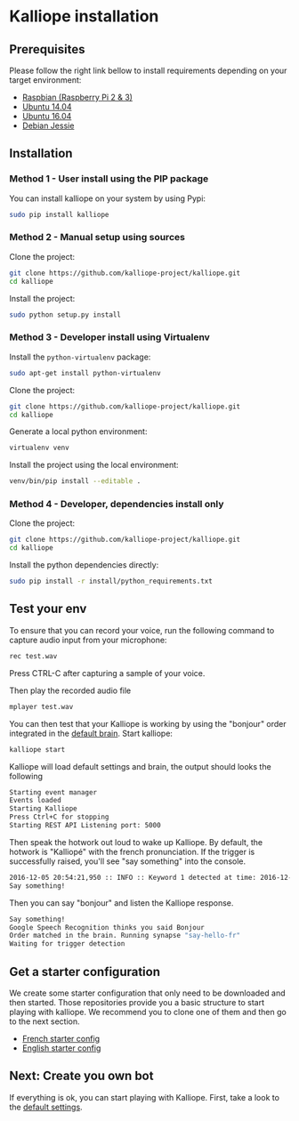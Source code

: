 # Kalliope installation

## Prerequisites

Please follow the right link bellow to install requirements depending on your target environment:
- [Raspbian (Raspberry Pi 2 & 3)](installation/raspbian_jessie.md)
- [Ubuntu 14.04](installation/ubuntu_14.04.md)
- [Ubuntu 16.04](installation/ubuntu_16.04.md)
- [Debian Jessie](installation/debian_jessie.md)

## Installation

### Method 1 - User install using the PIP package

You can install kalliope on your system by using Pypi:
```bash
sudo pip install kalliope
```

### Method 2 - Manual setup using sources

Clone the project:
```bash
git clone https://github.com/kalliope-project/kalliope.git
cd kalliope
```

Install the project:
```bash
sudo python setup.py install
```

### Method 3 - Developer install using Virtualenv

Install the `python-virtualenv` package:
```bash
sudo apt-get install python-virtualenv
```

Clone the project:
```bash
git clone https://github.com/kalliope-project/kalliope.git
cd kalliope
```

Generate a local python environment:
```bash
virtualenv venv
```

Install the project using the local environment:
```bash
venv/bin/pip install --editable .
```

### Method 4 - Developer, dependencies install only

Clone the project:
```bash
git clone https://github.com/kalliope-project/kalliope.git
cd kalliope
```

Install the python dependencies directly:
```bash
sudo pip install -r install/python_requirements.txt
```

## Test your env

To ensure that you can record your voice, run the following command to capture audio input from your microphone:
```bash
rec test.wav
```

Press CTRL-C after capturing a sample of your voice.

Then play the recorded audio file
```bash
mplayer test.wav
```

You can then test that your Kalliope is working by using the "bonjour" order integrated in the [default brain](../kalliope/brain.yml).
Start kalliope:
```bash
kalliope start
```

Kalliope will load default settings and brain, the output should looks the following
```bash
Starting event manager
Events loaded
Starting Kalliope
Press Ctrl+C for stopping
Starting REST API Listening port: 5000
```

Then speak the hotwork out loud to wake up Kalliope. By default, the hotwork is "Kalliopé" with the french pronunciation.
If the trigger is successfully raised, you'll see "say something" into the console. 
```bash
2016-12-05 20:54:21,950 :: INFO :: Keyword 1 detected at time: 2016-12-05 20:54:21
Say something!
```

Then you can say "bonjour" and listen the Kalliope response.
```bash
Say something!
Google Speech Recognition thinks you said Bonjour
Order matched in the brain. Running synapse "say-hello-fr"
Waiting for trigger detection
```

## Get a starter configuration
We create some starter configuration that only need to be downloaded and then started. 
Those repositories provide you a basic structure to start playing with kalliope. We recommend you to clone one of them and then go to the next section.

- [French starter config](https://github.com/kalliope-project/kalliope_starter_fr)
- [English starter config](https://github.com/kalliope-project/kalliope_starter_en)


## Next: Create you own bot
If everything is ok, you can start playing with Kalliope. First, take a look to the [default settings](settings.md).
